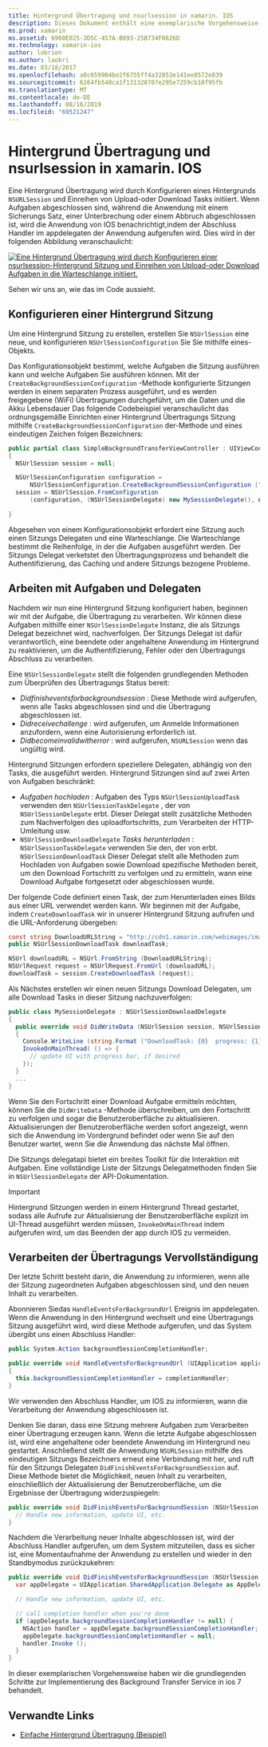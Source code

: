 ```yaml
---
title: Hintergrund Übertragung und nsurlsession in xamarin. IOS
description: Dieses Dokument enthält eine exemplarische Vorgehensweise, in der veranschaulicht wird, wie die Hintergrund Übertragung und nsurlsession verwendet wird, um den Download eines großen Images zu starten und den Download fortzusetzen, wenn die APP im Hintergrund platziert wird.
ms.prod: xamarin
ms.assetid: 6960E025-3D5C-457A-B893-25B734F8626D
ms.technology: xamarin-ios
author: lobrien
ms.author: laobri
ms.date: 03/18/2017
ms.openlocfilehash: a0c659904be2f6755ff4a32853e141ee8572e839
ms.sourcegitcommit: 6264fb540ca1f131328707e295e7259cb10f95fb
ms.translationtype: MT
ms.contentlocale: de-DE
ms.lasthandoff: 08/16/2019
ms.locfileid: "69521247"
---
```

# <a name="background-transfer-and-nsurlsession-in-xamarinios"></a>Hintergrund Übertragung und nsurlsession in xamarin. IOS

Eine Hintergrund Übertragung wird durch Konfigurieren eines Hintergrunds `NSURLSession` und Einreihen von Upload-oder Download Tasks initiiert. Wenn Aufgaben abgeschlossen sind, während die Anwendung mit einem Sicherungs Satz, einer Unterbrechung oder einem Abbruch abgeschlossen ist, wird die Anwendung von IOS benachrichtigt,indem der Abschluss Handler im appdelegaten der Anwendung aufgerufen wird. Dies wird in der folgenden Abbildung veranschaulicht:

 [![](background-transfer-walkthrough-images/transfer.png "Eine Hintergrund Übertragung wird durch Konfigurieren einer nsurlsession-Hintergrund Sitzung und Einreihen von Upload-oder Download Aufgaben in die Warteschlange initiiert.")](background-transfer-walkthrough-images/transfer.png#lightbox)

Sehen wir uns an, wie das im Code aussieht.

## <a name="configuring-a-background-session"></a>Konfigurieren einer Hintergrund Sitzung

Um eine Hintergrund Sitzung zu erstellen, erstellen Sie `NSUrlSession` eine neue, und konfigurieren `NSUrlSessionConfiguration` Sie Sie mithilfe eines-Objekts.

Das Konfigurationsobjekt bestimmt, welche Aufgaben die Sitzung ausführen kann und welche Aufgaben Sie ausführen können.
Mit der `CreateBackgroundSessionConfiguration` -Methode konfigurierte Sitzungen werden in einem separaten Prozess ausgeführt, und es werden freigegebene (WiFi) Übertragungen durchgeführt, um die Daten und die Akku Lebensdauer
Das folgende Codebeispiel veranschaulicht das ordnungsgemäße Einrichten einer Hintergrund Übertragungs Sitzung mithilfe `CreateBackgroundSessionConfiguration` der-Methode und eines eindeutigen Zeichen folgen Bezeichners:

```csharp
public partial class SimpleBackgroundTransferViewController : UIViewController
{
  NSUrlSession session = null;

  NSUrlSessionConfiguration configuration =
      NSUrlSessionConfiguration.CreateBackgroundSessionConfiguration ("com.SimpleBackgroundTransfer.BackgroundSession");
  session = NSUrlSession.FromConfiguration
      (configuration, (NSUrlSessionDelegate) new MySessionDelegate(), new NSOperationQueue());

}
```

Abgesehen von einem Konfigurationsobjekt erfordert eine Sitzung auch einen Sitzungs Delegaten und eine Warteschlange.
Die Warteschlange bestimmt die Reihenfolge, in der die Aufgaben ausgeführt werden. Der Sitzungs Delegat verketstet den Übertragungsprozess und behandelt die Authentifizierung, das Caching und andere Sitzungs bezogene Probleme.

## <a name="working-with-tasks-and-delegates"></a>Arbeiten mit Aufgaben und Delegaten

Nachdem wir nun eine Hintergrund Sitzung konfiguriert haben, beginnen wir mit der Aufgabe, die Übertragung zu verarbeiten. Wir können diese Aufgaben mithilfe einer `NSUrlSessionDelegate` Instanz, die als Sitzungs Delegat bezeichnet wird, nachverfolgen. Der Sitzungs Delegat ist dafür verantwortlich, eine beendete oder angehaltene Anwendung im Hintergrund zu reaktivieren, um die Authentifizierung, Fehler oder den Übertragungs Abschluss zu verarbeiten.

Eine `NSUrlSessionDelegate` stellt die folgenden grundlegenden Methoden zum Überprüfen des Übertragungs Status bereit:

- *Didfinisheventsforbackgroundsession* : Diese Methode wird aufgerufen, wenn alle Tasks abgeschlossen sind und die Übertragung abgeschlossen ist.
- *Didreceivechallenge* : wird aufgerufen, um Anmelde Informationen anzufordern, wenn eine Autorisierung erforderlich ist.
- *Didbecomeinvalidwitherror* : wird aufgerufen, `NSURLSession` wenn das ungültig wird.


Hintergrund Sitzungen erfordern speziellere Delegaten, abhängig von den Tasks, die ausgeführt werden. Hintergrund Sitzungen sind auf zwei Arten von Aufgaben beschränkt:

- *Aufgaben hochladen* : Aufgaben des Typs `NSUrlSessionUploadTask` verwenden den `NSUrlSessionTaskDelegate` , der von `NSUrlSessionDelegate` erbt. Dieser Delegat stellt zusätzliche Methoden zum Nachverfolgen des uploadfortschritts, zum Verarbeiten der HTTP-Umleitung usw.
- `NSUrlSessionDownloadDelegate` *Tasks herunterladen* : `NSUrlSessionTaskDelegate` verwenden Sie den, der von erbt. `NSUrlSessionDownloadTask` Dieser Delegat stellt alle Methoden zum Hochladen von Aufgaben sowie Download spezifische Methoden bereit, um den Download Fortschritt zu verfolgen und zu ermitteln, wann eine Download Aufgabe fortgesetzt oder abgeschlossen wurde.


Der folgende Code definiert einen Task, der zum Herunterladen eines Bilds aus einer URL verwendet werden kann. Wir beginnen mit der Aufgabe, indem `CreateDownloadTask` wir in unserer Hintergrund Sitzung aufrufen und die URL-Anforderung übergeben:

```csharp
const string DownloadURLString = "http://cdn1.xamarin.com/webimages/images/xamarin.png";
public NSUrlSessionDownloadTask downloadTask;

NSUrl downloadURL = NSUrl.FromString (DownloadURLString);
NSUrlRequest request = NSUrlRequest.FromUrl (downloadURL);
downloadTask = session.CreateDownloadTask (request);
```

Als Nächstes erstellen wir einen neuen Sitzungs Download Delegaten, um alle Download Tasks in dieser Sitzung nachzuverfolgen:

```csharp
public class MySessionDelegate : NSUrlSessionDownloadDelegate
{
  public override void DidWriteData (NSUrlSession session, NSUrlSessionDownloadTask downloadTask, long bytesWritten, long totalBytesWritten, long totalBytesExpectedToWrite)
  {
    Console.WriteLine (string.Format ("DownloadTask: {0}  progress: {1}", downloadTask, progress));
    InvokeOnMainThread( () => {
      // update UI with progress bar, if desired
    });
  }
  ...
}
```

Wenn Sie den Fortschritt einer Download Aufgabe ermitteln möchten, können Sie die `DidWriteData` -Methode überschreiben, um den Fortschritt zu verfolgen und sogar die Benutzeroberfläche zu aktualisieren. Aktualisierungen der Benutzeroberfläche werden sofort angezeigt, wenn sich die Anwendung im Vordergrund befindet oder wenn Sie auf den Benutzer wartet, wenn Sie die Anwendung das nächste Mal öffnen.

Die Sitzungs delegatapi bietet ein breites Toolkit für die Interaktion mit Aufgaben. Eine vollständige Liste der Sitzungs Delegatmethoden finden Sie in `NSUrlSessionDelegate` der API-Dokumentation.

> [!IMPORTANT]
> Hintergrund Sitzungen werden in einem Hintergrund Thread gestartet, sodass alle Aufrufe zur Aktualisierung der Benutzeroberfläche explizit im UI-Thread ausgeführt werden müssen, `InvokeOnMainThread` indem aufgerufen wird, um das Beenden der app durch IOS zu vermeiden. 


## <a name="handling-transfer-completion"></a>Verarbeiten der Übertragungs Vervollständigung

Der letzte Schritt besteht darin, die Anwendung zu informieren, wenn alle der Sitzung zugeordneten Aufgaben abgeschlossen sind, und den neuen Inhalt zu verarbeiten.

Abonnieren Siedas `HandleEventsForBackgroundUrl` Ereignis im appdelegaten. Wenn die Anwendung in den Hintergrund wechselt und eine Übertragungs Sitzung ausgeführt wird, wird diese Methode aufgerufen, und das System übergibt uns einen Abschluss Handler:

```csharp
public System.Action backgroundSessionCompletionHandler;

public override void HandleEventsForBackgroundUrl (UIApplication application, string sessionIdentifier, System.Action completionHandler)
{
  this.backgroundSessionCompletionHandler = completionHandler;
}
```

Wir verwenden den Abschluss Handler, um IOS zu informieren, wann die Verarbeitung der Anwendung abgeschlossen ist.

Denken Sie daran, dass eine Sitzung mehrere Aufgaben zum Verarbeiten einer Übertragung erzeugen kann. Wenn die letzte Aufgabe abgeschlossen ist, wird eine angehaltene oder beendete Anwendung im Hintergrund neu gestartet. Anschließend stellt die Anwendung `NSURLSession` mithilfe des eindeutigen Sitzungs Bezeichners erneut eine Verbindung mit her, und ruft für den Sitzungs Delegaten `DidFinishEventsForBackgroundSession` auf. Diese Methode bietet die Möglichkeit, neuen Inhalt zu verarbeiten, einschließlich der Aktualisierung der Benutzeroberfläche, um die Ergebnisse der Übertragung widerzuspiegeln:

```csharp
public override void DidFinishEventsForBackgroundSession (NSUrlSession session) {
  // Handle new information, update UI, etc.
}
```

Nachdem die Verarbeitung neuer Inhalte abgeschlossen ist, wird der Abschluss Handler aufgerufen, um dem System mitzuteilen, dass es sicher ist, eine Momentaufnahme der Anwendung zu erstellen und wieder in den Standbymodus zurückzukehren:

```csharp
public override void DidFinishEventsForBackgroundSession (NSUrlSession session) {
  var appDelegate = UIApplication.SharedApplication.Delegate as AppDelegate;

  // Handle new information, update UI, etc.

  // call completion handler when you're done
  if (appDelegate.backgroundSessionCompletionHandler != null) {
    NSAction handler = appDelegate.backgroundSessionCompletionHandler;
    appDelegate.backgroundSessionCompletionHandler = null;
    handler.Invoke ();
  }
}
```

In dieser exemplarischen Vorgehensweise haben wir die grundlegenden Schritte zur Implementierung des Background Transfer Service in ios 7 behandelt.



## <a name="related-links"></a>Verwandte Links

- [Einfache Hintergrund Übertragung (Beispiel)](https://docs.microsoft.com/samples/xamarin/ios-samples/simplebackgroundtransfer)
